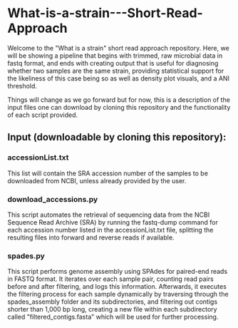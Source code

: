 # What-is-a-strain---Short-Read-Approach

Welcome to the "What is a strain" short read approach repository. 
Here, we will be showing a pipeline that begins with trimmed, raw microbial data in fastq format, and ends with creating output that is useful for diagnosing whether two samples are the same strain, providing statistical support for the likeliness of this case being so as well as density plot visuals, and a ANI threshold. 

Things will change as we go forward but for now, this is a description of the input files one can download by cloning this repository and the functionality of each script provided. 


## Input (downloadable by cloning this repository): 

### accessionList.txt
This list will contain the SRA accession number of the samples to be downloaded from NCBI, unless already provided by the user. 

### download_accessions.py 
This script automates the retrieval of sequencing data from the NCBI Sequence Read Archive (SRA) by running the fastq-dump command for each accession number listed in the accessionList.txt file, splitting the resulting files into forward and reverse reads if available.


### spades.py 
This script performs genome assembly using SPAdes for paired-end reads in FASTQ format. It iterates over each sample pair, counting read pairs before and after filtering, and logs this information. Afterwards,  it executes the filtering process for each sample dynamically by traversing through the spades_assembly folder and its subdirectories, and filtering out contigs shorter than 1,000 bp long, creating a new file within each subdirectory called "filtered_contigs.fasta" which will be used for further processing.
